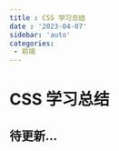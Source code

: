```yaml
---
title : CSS 学习总结
date : '2023-04-07'
sidebar: 'auto'
categories:
 - 前端
---
```


# CSS 学习总结

## 待更新...
